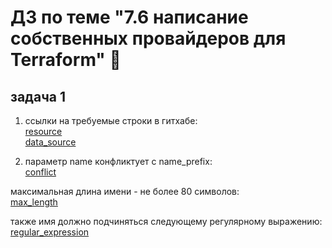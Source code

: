 # ДЗ по теме "7.6 написание собственных провайдеров для Terraform" :blowfish:
  
## задача 1  

1. ссылки на требуемые строки в гитхабе:  
[resource](https://github.com/hashicorp/terraform-provider-aws/blob/35aeb0188c41384aff566cec2e48b31093237901/internal/provider/provider.go#L902)  
[data_source](https://github.com/hashicorp/terraform-provider-aws/blob/35aeb0188c41384aff566cec2e48b31093237901/internal/provider/provider.go#L423)  
  
2. параметр name конфликтует с name_prefix:  
[conflict](https://github.com/hashicorp/terraform-provider-aws/blob/35aeb0188c41384aff566cec2e48b31093237901/internal/service/sqs/queue.go#L87)  
  
максимальная длина имени - не более 80 символов:  
[max_length](https://github.com/hashicorp/terraform-provider-aws/blob/35aeb0188c41384aff566cec2e48b31093237901/internal/service/sqs/queue.go#L427)  
  
также имя должно подчиняться следующему регулярному выражению:  
[regular_expression](https://github.com/hashicorp/terraform-provider-aws/blob/35aeb0188c41384aff566cec2e48b31093237901/internal/service/sqs/queue.go#L425)  
